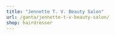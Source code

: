 ```yaml
---
title: "Jennette T. V. Beauty Salon"
url: /ganta/jennette-t-v-beauty-salon/
shop: hairdresser
---
```

